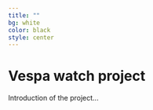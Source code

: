 ```yaml
---
title: ""
bg: white     
color: black  
style: center
---
```


# Vespa watch project

Introduction of the project...
